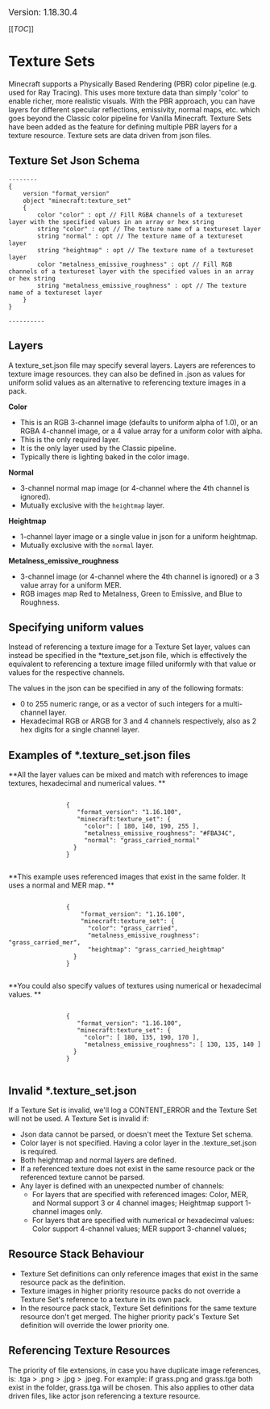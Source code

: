 <big>Version: 1.18.30.4</big>

[[_TOC_]]

# Texture Sets

Minecraft supports a Physically Based Rendering (PBR) color pipeline (e.g. used for Ray Tracing). 		This uses more texture data than simply 'color' to enable richer, more realistic visuals. 		With the PBR approach, you can have layers for different specular reflections, emissivity, normal maps, etc. which goes beyond the Classic color pipeline for Vanilla Minecraft. 		Texture Sets have been added as the feature for defining multiple PBR layers for a texture resource. Texture sets are data driven from json files.



## Texture Set Json Schema

```
--------
{
    version "format_version"
    object "minecraft:texture_set"
    {
        color "color" : opt // Fill RGBA channels of a textureset layer with the specified values in an array or hex string
        string "color" : opt // The texture name of a textureset layer
        string "normal" : opt // The texture name of a textureset layer
        string "heightmap" : opt // The texture name of a textureset layer
        color "metalness_emissive_roughness" : opt // Fill RGB channels of a textureset layer with the specified values in an array or hex string
        string "metalness_emissive_roughness" : opt // The texture name of a textureset layer
    }
}

----------
```




## Layers

A texture_set.json file may specify several layers.
Layers are references to texture image resources. they can also be defined in .json as values for uniform solid values as an alternative to referencing texture images in a pack.





**Color**

- This is an RGB 3-channel image (defaults to uniform alpha of 1.0), or an RGBA 4-channel image, or a 4 value array for a uniform color with alpha.
- This is the only required layer.
- It is the only layer used by the Classic pipeline.
- Typically there is lighting baked in the color image.




**Normal**

- 3-channel normal map image (or 4-channel where the 4th channel is ignored).
- Mutually exclusive with the `heightmap` layer.




**Heightmap**

- 1-channel layer image or a single value in json for a uniform heightmap.
- Mutually exclusive with the `normal` layer.




**Metalness_emissive_roughness**

- 3-channel image (or 4-channel where the 4th channel is ignored) or a 3 value array for a uniform MER.
- RGB images map Red to Metalness, Green to Emissive, and Blue to Roughness.




## Specifying uniform values

Instead of referencing a texture image for a Texture Set layer, values can instead be specified in the *texture_set.json file,			which is effectively the equivalent to referencing a texture image filled uniformly with that value or values for the respective channels.

The values in the json can be specified in any of the following formats:
- 0 to 255 numeric range, or as a vector of such integers for a multi-channel layer.
- Hexadecimal RGB or ARGB for 3 and 4 channels respectively, also as 2 hex digits for a single channel layer.




## Examples of *.texture_set.json files

**All the layer values can be mixed and match with references to image textures, hexadecimal and numerical values.
**
```

				{
				   "format_version": "1.16.100",
				   "minecraft:texture_set": {
				     "color": [ 180, 140, 190, 255 ],
				     "metalness_emissive_roughness": "#FBA34C",
				     "normal": "grass_carried_normal"
				  }
				}
				
```

**This example uses referenced images that exist in the same folder. It uses a normal and MER map.
**
```

				{
				    "format_version": "1.16.100",
				    "minecraft:texture_set": {
				      "color": "grass_carried",
				      "metalness_emissive_roughness": "grass_carried_mer",
				      "heightmap": "grass_carried_heightmap"
				  }
				}
				
```

**You could also specify values of textures using numerical or hexadecimal values.
**
```

				{
				   "format_version": "1.16.100",
				   "minecraft:texture_set": {
				     "color": [ 180, 135, 190, 170 ],
				     "metalness_emissive_roughness": [ 130, 135, 140 ]
				  }
				}
				
```



## Invalid *.texture_set.json

If a Texture Set is invalid, we'll log a CONTENT_ERROR and the Texture Set will not be used.
A Texture Set is invalid if:
- Json data cannot be parsed, or doesn't meet the Texture Set schema.
- Color layer is not specified. Having a color layer in the .texture_set.json is required.
- Both heightmap and normal layers are defined.
- If a referenced texture does not exist in the same resource pack or the referenced texture cannot be parsed.
- Any layer is defined with an unexpected number of channels:
  - For layers that are specified with referenced images: Color, MER, and Normal support 3 or 4 channel images;		Heightmap support 1-channel images only.
  - For layers that are specified with numerical or hexadecimal values: Color support 4-channel values;		MER support 3-channel values;




## Resource Stack Behaviour

- Texture Set definitions can only reference images that exist in the same resource pack as the definition.
- Texture images in higher priority resource packs do not override a Texture Set's reference to a texture in its own pack.
- In the resource pack stack, Texture Set definitions for the same texture resource don't get merged. The higher priority pack's Texture Set definition will override the lower priority one.




## Referencing Texture Resources

The priority of file extensions, in case you have duplicate image references, is: .tga > .png > .jpg > .jpeg. For example: 			if grass.png and grass.tga both exist in the folder, grass.tga will be chosen. This also applies to other data driven files, like actor json referencing a texture resource.


